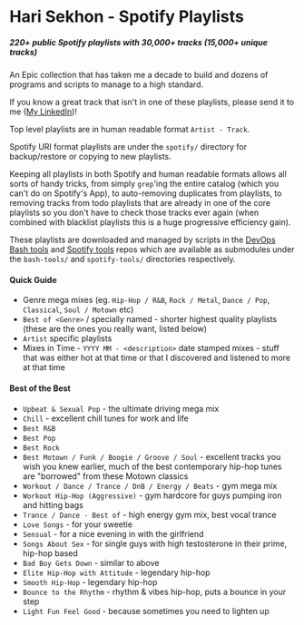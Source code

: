 Hari Sekhon - Spotify Playlists
===============================

##### 220+ public Spotify playlists with 30,000+ tracks (15,000+ unique tracks)

An Epic collection that has taken me a decade to build and dozens of programs and scripts to manage to a high standard.

If you know a great track that isn't in one of these playlists, please send it to me ([My LinkedIn](https://www.linkedin.com/in/harisekhon))!

Top level playlists are in human readable format `Artist - Track`.

Spotify URI format playlists are under the `spotify/` directory for backup/restore or copying to new playlists.

Keeping all playlists in both Spotify and human readable formats allows all sorts of handy tricks, from simply `grep`'ing the entire catalog (which you can't do on Spotify's App), to auto-removing duplicates from playlists, to removing tracks from todo playlists that are already in one of the core playlists so you don't have to check those tracks ever again (when combined with blacklist playlists this is a huge progressive efficiency gain).

These playlists are downloaded and managed by scripts in the [DevOps Bash tools](https://github.com/harisekhon/bash-tools) and [Spotify tools](https://github.com/harisekhon/spotify-tools) repos which are available as submodules under the `bash-tools/` and `spotify-tools/` directories respectively.

#### Quick Guide

-  Genre mega mixes (eg. `Hip-Hop / R&B`, `Rock / Metal`, `Dance / Pop`, `Classical`, `Soul / Motown` etc)
- `Best of <Genre>` / specially named - shorter highest quality playlists (these are the ones you really want, listed below)
- `Artist` specific playlists
- Mixes in Time - `YYYY MM - <description>` date stamped mixes - stuff that was either hot at that time or that I discovered and listened to more at that time

#### Best of the Best

- `Upbeat & Sexual Pop` - the ultimate driving mega mix
- `Chill` - excellent chill tunes for work and life
- `Best R&B`
- `Best Pop`
- `Best Rock`
- `Best Motown / Funk / Boogie / Groove / Soul` - excellent tracks you wish you knew earlier, much of the best contemporary hip-hop tunes are "borrowed" from these Motown classics
- `Workout / Dance / Trance / DnB / Energy / Beats` - gym mega mix
- `Workout Hip-Hop (Aggressive)` - gym hardcore for guys pumping iron and hitting bags
- `Trance / Dance - Best of` - high energy gym mix, best vocal trance
- `Love Songs` - for your sweetie
- `Sensual` - for a nice evening in with the girlfriend
- `Songs About Sex` - for single guys with high testosterone in their prime, hip-hop based
- `Bad Boy Gets Down` - similar to above
- `Elite Hip-Hop with Attitude` - legendary hip-hop
- `Smooth Hip-Hop` - legendary hip-hop
- `Bounce to the Rhythm` - rhythm & vibes hip-hop, puts a bounce in your step
- `Light Fun Feel Good` - because sometimes you need to lighten up
